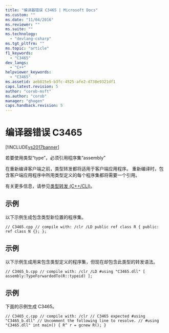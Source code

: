 ```yaml
---
title: "编译器错误 C3465 | Microsoft Docs"
ms.custom: ""
ms.date: "11/04/2016"
ms.reviewer: ""
ms.suite: ""
ms.technology: 
  - "devlang-csharp"
ms.tgt_pltfrm: ""
ms.topic: "article"
f1_keywords: 
  - "C3465"
dev_langs: 
  - "C++"
helpviewer_keywords: 
  - "C3465"
ms.assetid: aeb815e5-b3fc-4525-afe2-d738e9321df1
caps.latest.revision: 5
author: "corob-msft"
ms.author: "corob"
manager: "ghogen"
caps.handback.revision: 5
---
```

# 编译器错误 C3465
[!INCLUDE[vs2017banner](../../assembler/inline/includes/vs2017banner.md)]

若要使用类型“type”，必须引用程序集“assembly”  
  
 在重新编译客户端之前，类型转发都将适用于客户端应用程序。 重新编译时，包含客户端应用程序中所用类型定义的每个程序集都将需要一个引用。  
  
 有关更多信息，请参见[类型转发 \(C\+\+\/CLI\)](../../windows/type-forwarding-cpp-cli.md)。  
  
## 示例  
 以下示例生成包含类型新位置的程序集。  
  
```  
// C3465.cpp // compile with: /clr /LD public ref class R { public: ref class N {}; };  
```  
  
## 示例  
 以下示例生成用来包含类型定义的程序集，但现在却包含此类型的转发语法。  
  
```  
// C3465_b.cpp // compile with: /clr /LD #using "C3465.dll" [ assembly:TypeForwardedTo(R::typeid) ];  
```  
  
## 示例  
 下面的示例生成 C3465。  
  
```  
// C3465_c.cpp // compile with: /clr // C3465 expected #using "C3465_b.dll" // Uncomment the following line to resolve. // #using "C3465.dll" int main() { R^ r = gcnew R(); }  
```